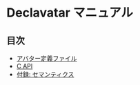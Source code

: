 # Declavatar マニュアル

## 目次
* [アバター定義ファイル](./ja/avatar-file.md)
* [C API](./ja/capi.md)
* [付録: セマンティクス](./ja/semantics.md)

